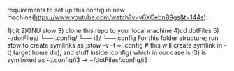 requirements to set up this config in new machine(https://www.youtube.com/watch?v=y6XCebnB9gs&t=144s):

1)git 
2)GNU stow 
3) clone this repo to your local machine 
4)cd dotFiles
5)
~/dotFiles/
└── .config/
    └── i3/
        └── config
 For this folder structure; run stow to create symlinks as ;stow -v -t ~ .config # this will create symlink in -t( target home dir), and stuff inside .config( which in our case is i3) is symlinked as ~/.config/i3 -> ~/dotFiles/.config/i3


